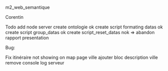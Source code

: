 m2_web_semantique

Corentin

Todo
add node server
create ontologie ok
create script formating datas ok
create script group_datas ok
create script_reset_datas nok => abandon
rapport
presentation

Bug:

Fix itinéraire not showing on map
page ville
ajouter bloc description ville
remove console log serveur




